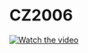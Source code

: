 # CZ2006

[![Watch the video](https://img.youtube.com/vi/tDVZeAnuFhU/maxresdefault.jpg
)](https://youtu.be/tDVZeAnuFhU)

